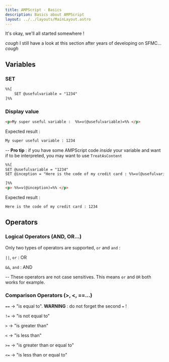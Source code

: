 ```yaml
---
title: AMPScript - Basics
description: Basics about AMPScript
layout: ../../layouts/MainLayout.astro
---
```


It's okay, we'll all started somewhere ! 

*cough* I still have a look at this section after years of developing on SFMC... *cough*


## Variables

### SET

```markdown
%%[
    SET @usefulvariable = "1234"
]%%

```

### Display value

```html
<p>My super useful variable :  %%=v(@usefulvariable)=%% </p>
```
Expected result :
```html
My super useful variable : 1234
```

-- **Pro tip** : if you have some AMPScript code *inside* your variable and want if to be interpreted, you may want to use `TreatAsContent`

```html
%%[
SET @usefulvariable = "1234"
SET @inception = "Here is the code of my credit card : %%=v(@usefulvariable)=%%"

]%%
<p> %%=v(@inception)=%% </p>
```
Expected result :
```html
Here is the code of my credit card : 1234
```

## Operators

### Logical Operators (AND, OR...)
Only two types of operators are supported, `or` and `and` :

`||`, `or` : OR

`&&`, `and` : AND

-- These operators are not case sensitives. This means `or` and `OR` both works for example.

### Comparison Operators (>, <, ==...)

`==`   -> "is equal to". **WARNING** : do not forget the second `=` ! 

`!=`   -> "is not equal to"

`>`    -> "is greater than"

`<`    -> "is less than"

`>=`   -> "is greater than or equal to"

`<=`   -> "is less than or equal to"

<!--
## IF


```
IF [CONDITION 1] [OPERATOR] [CONDITION 2] THEN

    ...

ELSE

    ...

ENDIF

```



### Example

Here is an example :

```
IF @moneyinbank > 100 OR @accountname == "Jeff Bezoz" THEN

    SET @message = "I will be able to eat this month."

ELSE

    SET @message = "Who need to pay rent anyway ?"

ENDIF

```


### Good practice

## LOOP (FOR)


## Get data from a Data Extension

### Data from the Sendable DE

SET @firstname = AttributeValue("firstname")

### 

## Push data to a Data Extension

## Useful functions

### Concat()


-->